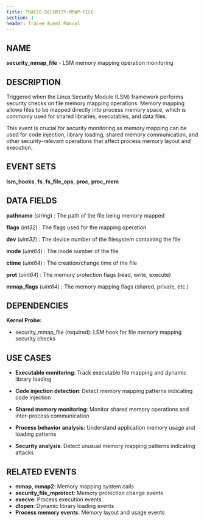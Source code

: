 ```yaml
---
title: TRACEE-SECURITY-MMAP-FILE
section: 1
header: Tracee Event Manual
---
```


## NAME

**security_mmap_file** - LSM memory mapping operation monitoring

## DESCRIPTION

Triggered when the Linux Security Module (LSM) framework performs security checks on file memory mapping operations. Memory mapping allows files to be mapped directly into process memory space, which is commonly used for shared libraries, executables, and data files.

This event is crucial for security monitoring as memory mapping can be used for code injection, library loading, shared memory communication, and other security-relevant operations that affect process memory layout and execution.

## EVENT SETS

**lsm_hooks**, **fs**, **fs_file_ops**, **proc**, **proc_mem**

## DATA FIELDS

**pathname** (*string*)
: The path of the file being memory mapped

**flags** (*int32*)
: The flags used for the mapping operation

**dev** (*uint32*)
: The device number of the filesystem containing the file

**inode** (*uint64*)
: The inode number of the file

**ctime** (*uint64*)
: The creation/change time of the file

**prot** (*uint64*)
: The memory protection flags (read, write, execute)

**mmap_flags** (*uint64*)
: The memory mapping flags (shared, private, etc.)

## DEPENDENCIES

**Kernel Probe:**

- security_mmap_file (required): LSM hook for file memory mapping security checks

## USE CASES

- **Executable monitoring**: Track executable file mapping and dynamic library loading

- **Code injection detection**: Detect memory mapping patterns indicating code injection

- **Shared memory monitoring**: Monitor shared memory operations and inter-process communication

- **Process behavior analysis**: Understand application memory usage and loading patterns

- **Security analysis**: Detect unusual memory mapping patterns indicating attacks

## RELATED EVENTS

- **mmap, mmap2**: Memory mapping system calls
- **security_file_mprotect**: Memory protection change events
- **execve**: Process execution events
- **dlopen**: Dynamic library loading events
- **Process memory events**: Memory layout and usage events